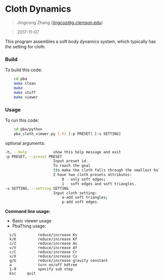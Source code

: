 # Cloth Dynamics
>Jingcong Zhang (jingcoz@g.clemson.edu)


>2017-11-07

This program assembles a soft body dynamics system, which typically has the setting for cloth.

### Build
To build this code:
```sh
    cd pba
    make clean
    make
    make stuff
    make viewer
```

### Usage
To run this code: 
```sh
    cd pba/python
    pba_cloth_viewer.py [-h] [-p PRESET] [-s SETTING]
```

  optional arguments:
  ```sh
  -h, --help            show this help message and exit
  -p PRESET, --preset PRESET
                        Input preset id.
                        To reach the goal 
                        (to make the cloth falls through the smallest hole in a plane in the shortest time), 
                        I have two cloth presets attributes: 
                            0 - only soft edges; 
                            1 - soft edges and soft triangles.
  -s SETTING, --setting SETTING
                        Input cloth setting: 
                            a-add soft triangles; 
                            p-add soft edges.
  ```

**Command line usage:** 
  - Basic viewer usage
  - PbaThing usage: 
  ```
    s/S          reduce/increase Ks
    k/K          reduce/increase Kf
    z/Z          reduce/increase As
    v/V          reduce/increase Af
    c/C          reduce/increase Cr
    x/X          reduce/increase Cs
    g/G          reduce/increase gravity constant
    a            turn on/off kdtree
    1-9          specify sub step
    Esc     quit
  ```
